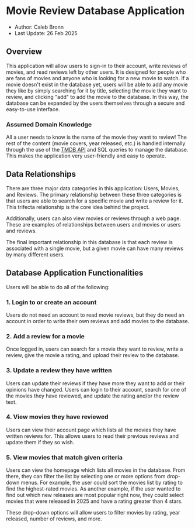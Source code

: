 # Movie Review Database Application

- Author: Caleb Bronn
- Last Update: 26 Feb 2025

## Overview

This application will allow users to sign-in to their account, write reviews of movies, and read reviews left by other users. It is designed for people who are fans of movies and anyone who is looking for a new movie to watch. If a movie doesn't exist in the database yet, users will be able to add any movie they like by simply searching for it by title, selecting the movie they want to review, and clicking "add" to add the movie to the database. In this way, the database can be expanded by the users themselves through a secure and easy-to-use interface.

### Assumed Domain Knowledge

All a user needs to know is the name of the movie they want to review! The rest of the content (movie covers, year released, etc.) is handled internally through the use of the [TMDB API]("https://developer.themoviedb.org/docs/getting-started") and SQL queries to manage the database. This makes the application very user-friendly and easy to operate.

## Data Relationships

There are three major data categories in this application: Users, Movies, and Reviews. The primary relationship between these three categories is that users are able to search for a specific movie and write a review for it. This trifecta relationship is the core idea behind the project.

Additionally, users can also view movies or reviews through a web page. These are examples of relationships between users and movies or users and reviews.

The final important relationship in this database is that each review is associated with a single movie, but a given movie can have many reviews by many different users.

## Database Application Functionalities

Users will be able to do all of the following:

### 1. Login to or create an account

Users do not need an account to read movie reviews, but they do need an account in order to write their own reviews and add movies to the database.

### 2. Add a review for a movie

Once logged in, users can search for a movie they want to review, write a review, give the movie a rating, and upload their review to the database.

### 3. Update a review they have written

Users can update their reviews if they have more they want to add or their opinions have changed. Users can login to their account, search for one of the movies they have reviewed, and update the rating and/or the review text.

### 4. View movies they have reviewed 

Users can view their account page which lists all the movies they have written reviews for. This allows users to read their previous reviews and update them if they so wish.

### 5. View movies that match given criteria

Users can view the homepage which lists all movies in the database. From there, they can filter the list by selecting one or more options from drop-down menus. For example, the user could sort the movies list by rating to find the highest-rated movies. As another example, if the user wanted to find out which new releases are most popular right now, they could select movies that were released in 2025 and have a rating greater than 4 stars.

These drop-down options will allow users to filter movies by rating, year released, number of reviews, and more.
